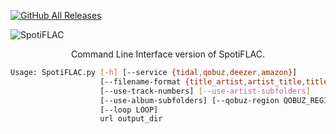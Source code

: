 [![GitHub All Releases](https://img.shields.io/github/downloads/afkarxyz/SpotiFLAC/total?style=for-the-badge)](https://github.com/afkarxyz/SpotiFLAC/releases)

![SpotiFLAC](https://github.com/user-attachments/assets/b4c4f403-edbd-4a71-b74b-c7d433d47d06)

<div align="center">
Command Line Interface version of SpotiFLAC.
</div>
  
```bash
Usage: SpotiFLAC.py [-h] [--service {tidal,qobuz,deezer,amazon}]
                    [--filename-format {title_artist,artist_title,title_only}]
                    [--use-track-numbers] [--use-artist-subfolders]
                    [--use-album-subfolders] [--qobuz-region QOBUZ_REGION]
                    [--loop LOOP]
                    url output_dir
```
